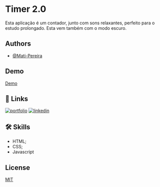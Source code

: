 
# Timer 2.0

Esta aplicação é um contador, junto com sons relaxantes, perfeito para o estudo prolongado. Esta vem também com o modo escuro.


## Authors

- [@Mati-Pereira](https://github.com/Mati-Pereira)


## Demo

[Demo](https://timer-2-0.vercel.app/)
## 🔗 Links
[![portfolio](https://img.shields.io/badge/my_portfolio-000?style=for-the-badge&logo=ko-fi&logoColor=white)](https://portifolio-new-4q6j.vercel.app/)
[![linkedin](https://img.shields.io/badge/linkedin-0A66C2?style=for-the-badge&logo=linkedin&logoColor=white)](https://www.linkedin.com/in/matheus-rodrigues-pereira/)


## 🛠 Skills

- HTML;
- CSS;
- Javascript

## License

[MIT](https://choosealicense.com/licenses/mit/)

